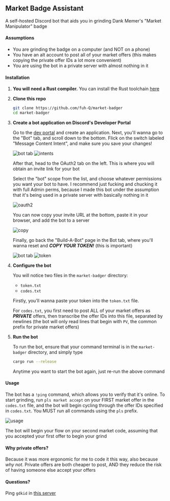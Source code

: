 ## Market Badge Assistant

A self-hosted Discord bot that aids you in grinding Dank Memer's "Market Manipulator" badge

#### Assumptions

-   You are grinding the badge on a computer (and NOT on a phone)
-   You have an alt account to post all of your market offers
    (this makes copying the private offer IDs a lot more convenient)
-   You are using the bot in a private server with almost nothing in it

#### Installation

1. **You will need a Rust compiler.**
   You can install the Rust toolchain [here](https://rustup.rs/)

2. **Clone this repo**

    ```sh
    git clone https://github.com/fuh-Q/market-badger
    cd market-badger
    ```

3. **Create a bot application on Discord's Developer Portal**

    Go to the [dev portal](https://discord.com/developers) and create an application. Next, you'll wanna go to the "Bot" tab, and scroll down to the bottom. Flick on the switch labeled "Message Content Intent", and make sure you save your changes!

    ![bot tab](assets/bottab.png)
    ![intents](assets/intents.png)

    After that, head to the OAuth2 tab on the left. This is where you will obtain an invite link for your bot

    Select the "bot" scope from the list, and choose whatever permissions you want your bot to have. I recommend just fucking and chucking it with full Admin perms, because I made this bot under the assumption that it's being used in a private server with basically nothing in it

    ![oauth2](assets/oauth2.png)

    You can now copy your invite URL at the bottom, paste it in your browser, and add the bot to a server

    ![copy](assets/copy-url.png)

    Finally, go back the "Build-A-Bot" page in the Bot tab, where you'll wanna reset and **_COPY YOUR TOKEN!_** (this is important)

    ![bot tab](assets/bottab.png)
    ![token](assets/token.png)

4. **Configure the bot**

    You will notice two files in the `market-badger` directory:

    - `token.txt`
    - `codes.txt`

    Firstly, you'll wanna paste your token into the `token.txt` file.

    For `codes.txt`, you first need to post ALL of your market offers as **_PRIVATE_** offers, then transcribe the offer IDs into this file, separated by newlines (the bot will only read lines that begin with `PV`, the common prefix for private market offers)

5. **Run the bot**

    To run the bot, ensure that your command terminal is in the `market-badger` directory, and simply type

    ```sh
    cargo run --release
    ```

    Anytime you want to start the bot again, just re-run the above command

#### Usage

The bot has a `!ping` command, which allows you to verify that it's online.
To start grinding, run `pls market accept` on your FIRST market offer in the `codes.txt` file, and the bot will begin cycling through the offer IDs specified in `codes.txt`. You MUST run all commands using the `pls` prefix.

![usage](assets/copy-cmd.png)

The bot will begin your flow on your second market code, assuming that you accepted your first offer to begin your grind

#### Why private offers?

Because it was more ergonomic for me to code it this way, also because _why not_.
Private offers are both cheaper to post, AND they reduce the risk of having someone else accept your offers

#### Questions?

Ping `gdkid` in [this server](https://discord.gg/gKEKpyXeEB)
